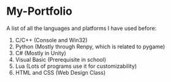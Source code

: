 # My-Portfolio
 A list of all the languages and platforms I have used before:
1. C/C++ (Console and Win32)
2. Python (Mostly through Renpy, which is related to pygame)
3. C# (Mostly in Unity)
4. Visual Basic (Prerequisite in school)
5. Lua (Lots of programs use it for customizability)
6. HTML and CSS (Web Design Class)
